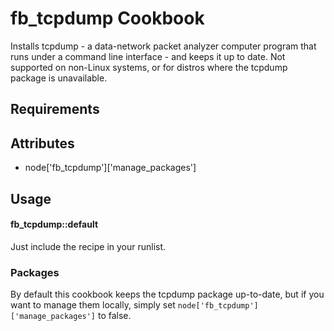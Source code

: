 fb_tcpdump Cookbook
================
Installs tcpdump - a data-network packet analyzer computer program that runs
under a command line interface - and keeps it up to date.
Not supported on non-Linux systems, or for distros
where the tcpdump package is unavailable.

Requirements
------------

Attributes
----------
* node['fb_tcpdump']['manage_packages']

Usage
-----
#### fb_tcpdump::default
Just include the recipe in your runlist.

### Packages
By default this cookbook keeps the tcpdump package up-to-date, but if you
want to manage them locally, simply set
`node['fb_tcpdump']['manage_packages']` to false.
